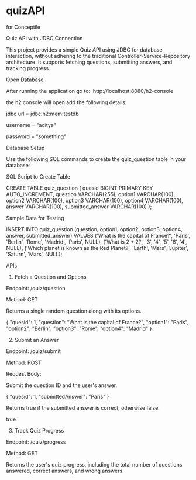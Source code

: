 # quizAPI
for Conceptile

Quiz API with JDBC Connection

This project provides a simple Quiz API using JDBC for database interaction, without adhering to the traditional Controller-Service-Repository architecture. It supports fetching questions, submitting answers, and tracking progress.



Open Database

After running the application go to:  http://localhost:8080/h2-console

the h2 console will open add the following details:

jdbc url = jdbc:h2:mem:testdb

username = "aditya"

password = "something"

Database Setup

Use the following SQL commands to create the quiz_question table in your database:

SQL Script to Create Table

CREATE TABLE quiz_question (
    quesid BIGINT PRIMARY KEY AUTO_INCREMENT,
    question VARCHAR(255),
    option1 VARCHAR(100),
    option2 VARCHAR(100),
    option3 VARCHAR(100),
    option4 VARCHAR(100),
    answer VARCHAR(100),
    submitted_answer VARCHAR(100)
);

Sample Data for Testing

INSERT INTO quiz_question (question, option1, option2, option3, option4, answer, submitted_answer)
VALUES
('What is the capital of France?', 'Paris', 'Berlin', 'Rome', 'Madrid', 'Paris', NULL),
('What is 2 + 2?', '3', '4', '5', '6', '4', NULL),
('Which planet is known as the Red Planet?', 'Earth', 'Mars', 'Jupiter', 'Saturn', 'Mars', NULL);

APIs

1. Fetch a Question and Options

Endpoint: /quiz/question

Method: GET



Returns a single random question along with its options.

{
    "quesid": 1,
    "question": "What is the capital of France?",
    "option1": "Paris",
    "option2": "Berlin",
    "option3": "Rome",
    "option4": "Madrid"
}

2. Submit an Answer

Endpoint: /quiz/submit

Method: POST

Request Body:

Submit the question ID and the user's answer.

{
    "quesid": 1,
    "submittedAnswer": "Paris"
}



Returns true if the submitted answer is correct, otherwise false.

true

3. Track Quiz Progress

Endpoint: /quiz/progress

Method: GET


Returns the user's quiz progress, including the total number of questions answered, correct answers, and wrong answers.
